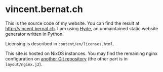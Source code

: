 vincent.bernat.ch
=================

This is the source code of my website. You can find the result at
<http://vincent.bernat.ch>. I am using [Hyde][hyde], an unmaintained
static website generator written in Python.

Licensing is described in `content/en/licenses.html`.

This site is hosted on NixOS instances. You may find the remaining
nginx configuration on [another Git repository][nixos] (the other
part is in `layout/nginx.j2`).

[hyde]: https://github.com/hyde/hyde
[cc1]: http://creativecommons.org/licenses/by-nc-sa/3.0/
[cc2]: http://creativecommons.org/licenses/by/3.0/
[nixos]: https://github.com/vincentbernat/nixos-take1/tree/master/web.nix
